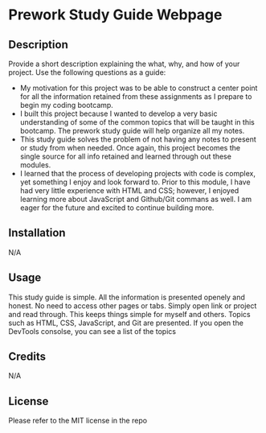 # Prework Study Guide Webpage

## Description

Provide a short description explaining the what, why, and how of your project. Use the following questions as a guide:

- My motivation for this project was to be able to construct a center point for all the information retained from these assignments as I prepare to begin my coding bootcamp.
- I built this project because I wanted to develop a very basic understanding of some of the common topics that will be taught in this bootcamp. The prework study guide will help organize all my notes.
- This study guide solves the problem of not having any notes to present or study from when needed. Once again, this project becomes the single source for all info retained and learned through out these modules. 
- I learned that the process of developing projects with code is complex, yet something I enjoy and look forward to. Prior to this module, I have had very little experience with HTML and CSS; however, I enjoyed learning more about JavaScript and Github/Git commans as well. I am eager for the future and excited to continue building more. 

## Installation

N/A

## Usage

This study guide is simple. All the information is presented openely and honest. No need to access other pages or tabs. Simply open link or project and read through. This keeps things simple for myself and others. Topics such as HTML, CSS, JavaScript, and Git are presented. If you open the DevTools consolse, you can see a list of the topics

## Credits

N/A

## License

Please refer to the MIT license in the repo
